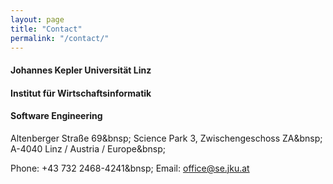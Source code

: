 ```yaml
---
layout: page
title: "Contact"
permalink: "/contact/"
---
```



#### Johannes Kepler Universität Linz

#### Institut für Wirtschaftsinformatik
#### Software Engineering

Altenberger Straße 69&bnsp;
Science Park 3, Zwischengeschoss ZA&bnsp;
A-4040 Linz / Austria / Europe&bnsp;

Phone: +43 732 2468-4241&bnsp;
Email: office@se.jku.at



<p>&nbsp;

&nbsp;</p>
<p>
	&nbsp;
	&nbsp;
</p>